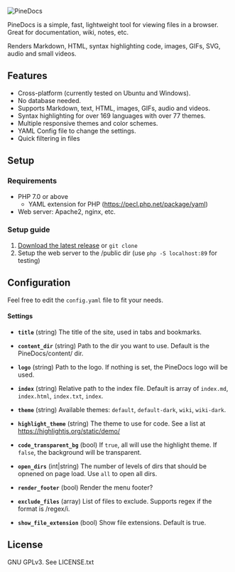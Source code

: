 ![PineDocs](https://i.imgur.com/sNOMpuK.png)

PineDocs is a simple, fast, lightweight tool for viewing files in a browser. Great for documentation, wiki, notes, etc.

Renders Markdown, HTML, syntax highlighting code, images, GIFs, SVG, audio and small videos.

## Features
- Cross-platform (currently tested on Ubuntu and Windows).
- No database needed.
- Supports Markdown, text, HTML, images, GIFs, audio and videos.
- Syntax highlighting for over 169 languages with over 77 themes.
- Multiple responsive themes and color schemes.
- YAML Config file to change the settings.
- Quick filtering in files


## Setup
### Requirements
- PHP 7.0 or above
	- YAML extension for PHP (https://pecl.php.net/package/yaml)
- Web server: Apache2, nginx, etc.


### Setup guide
1. [Download the latest release](https://github.com/xy2z/PineDocs/releases) or `git clone`
1. Setup the web server to the /public dir (use `php -S localhost:89` for testing)


## Configuration
Feel free to edit the `config.yaml` file to fit your needs.


#### Settings
- **`title`**  (string) The title of the site, used in tabs and bookmarks.

- **`content_dir`** (string) Path to the dir you want to use. Default is the PineDocs/content/ dir.

- **`logo`** (string) Path to the logo. If nothing is set, the PineDocs logo will be used.

- **`index`** (string) Relative path to the index file. Default is array of `index.md`, `index.html`, `index.txt`, `index`.

- **`theme`** (string) Available themes: `default`, `default-dark`, `wiki`, `wiki-dark`.

- **`highlight_theme`** (string) The theme to use for code. See a list at https://highlightjs.org/static/demo/

- **`code_transparent_bg`** (bool) If `true`, all  will use the highlight theme. If `false`, the background will be transparent.

- **`open_dirs`** (int|string) The number of levels of dirs that should be opnened on page load. Use `all` to open all dirs.

- **`render_footer`** (bool) Render the menu footer?

- **`exclude_files`** (array) List of files to exclude. Supports regex if the format is /regex/i.

- **`show_file_extension`** (bool) Show file extensions. Default is true.


## License
GNU GPLv3. See LICENSE.txt
